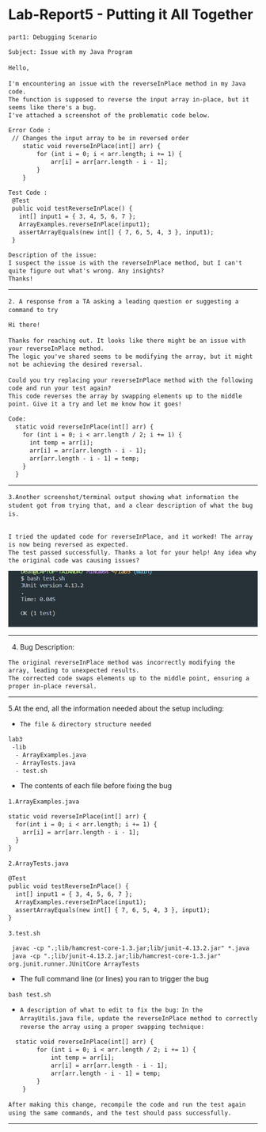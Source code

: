 # Lab-Report5 - Putting it All Together

`part1: Debugging Scenario`

```
Subject: Issue with my Java Program

Hello,

I'm encountering an issue with the reverseInPlace method in my Java code.
The function is supposed to reverse the input array in-place, but it seems like there's a bug.
I've attached a screenshot of the problematic code below.

```
```
Error Code :
 // Changes the input array to be in reversed order
    static void reverseInPlace(int[] arr) {
        for (int i = 0; i < arr.length; i += 1) {
            arr[i] = arr[arr.length - i - 1];
        }
    }

```
```
Test Code :
 @Test
 public void testReverseInPlace() {
   int[] input1 = { 3, 4, 5, 6, 7 };
   ArrayExamples.reverseInPlace(input1);
   assertArrayEquals(new int[] { 7, 6, 5, 4, 3 }, input1);
 }
```

```
Description of the issue:
I suspect the issue is with the reverseInPlace method, but I can't quite figure out what's wrong. Any insights?
Thanks!
```
---

`2. A response from a TA asking a leading question or suggesting a command to try`

```
Hi there!

Thanks for reaching out. It looks like there might be an issue with your reverseInPlace method.
The logic you've shared seems to be modifying the array, but it might not be achieving the desired reversal.

Could you try replacing your reverseInPlace method with the following code and run your test again?
This code reverses the array by swapping elements up to the middle point. Give it a try and let me know how it goes!
```

```
Code:
  static void reverseInPlace(int[] arr) {
    for (int i = 0; i < arr.length / 2; i += 1) {
      int temp = arr[i];
      arr[i] = arr[arr.length - i - 1];
      arr[arr.length - i - 1] = temp;
    }
  }
```
---

`3.Another screenshot/terminal output showing what information the student got from trying that, and a clear description of what the bug is.`

```Hey,

I tried the updated code for reverseInPlace, and it worked! The array is now being reversed as expected.
The test passed successfully. Thanks a lot for your help! Any idea why the original code was causing issues?
```

![Image](testok.png)

---
4. Bug Description:
```
The original reverseInPlace method was incorrectly modifying the array, leading to unexpected results.
The corrected code swaps elements up to the middle point, ensuring a proper in-place reversal.
```

---
5.At the end, all the information needed about the setup including:
- `The file & directory structure needed`
```
lab3
 -lib
  - ArrayExamples.java
  - ArrayTests.java
  - test.sh
```

- The contents of each file before fixing the bug

`1.ArrayExamples.java`

```
static void reverseInPlace(int[] arr) {
  for(int i = 0; i < arr.length; i += 1) {
    arr[i] = arr[arr.length - i - 1];
  }
}
```
`2.ArrayTests.java`

```
@Test
public void testReverseInPlace() {
  int[] input1 = { 3, 4, 5, 6, 7 };
  ArrayExamples.reverseInPlace(input1);
  assertArrayEquals(new int[] { 7, 6, 5, 4, 3 }, input1);
}
```
`3.test.sh`

```
 javac -cp ".;lib/hamcrest-core-1.3.jar;lib/junit-4.13.2.jar" *.java
 java -cp ".;lib/junit-4.13.2.jar;lib/hamcrest-core-1.3.jar" org.junit.runner.JUnitCore ArrayTests
```
- The full command line (or lines) you ran to trigger the bug

`bash test.sh`

- `A description of what to edit to fix the bug:`
`In the ArrayUtils.java file, update the reverseInPlace method to correctly reverse the array using a proper swapping technique:`

```
  static void reverseInPlace(int[] arr) {
        for (int i = 0; i < arr.length / 2; i += 1) {
            int temp = arr[i];
            arr[i] = arr[arr.length - i - 1];
            arr[arr.length - i - 1] = temp;
        }
    }
```
`After making this change, recompile the code and run the test again using the same commands, and the test should pass successfully.`

---
